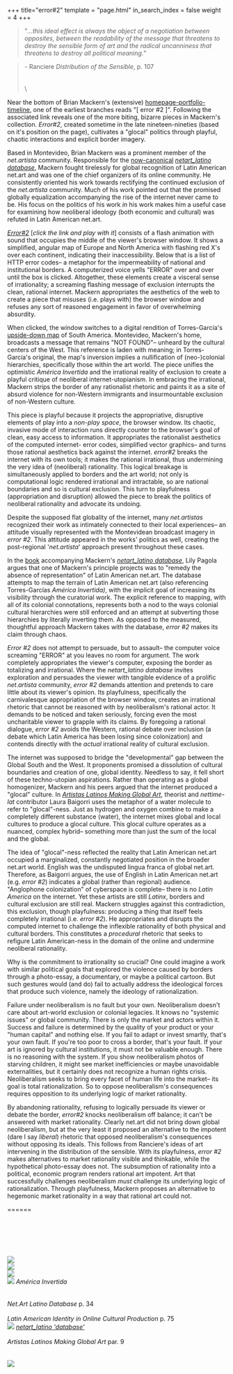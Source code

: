 +++
title="error#2"
template = "page.html"
in_search_index = false
weight = 4
+++
> "*...this ideal effect is always the object of a negotiation between opposites, between the readability of the message that threatens to destroy the sensible form of art and the radical uncanniness that threatens to destroy all political meaning.*"

> *-* Ranciere *Distribution of the Sensible*, p. 107\
\
\
\

Near the bottom of Brian Mackern's (extensive) <a href="http://netart.org.uy">homepage-portfolio-timeline</a>, one of the earliest branches reads "[ error #2 ]". Following the associated link reveals one of the more biting, bizarre pieces in Mackern's collection. <em>Error#2</em>, created sometime in the late nineteen-nineties (based on it's position on the page), cultivates a "glocal" politics through playful, chaotic interactions and explicit border imagery.

Based in Montevideo, Brian Mackern was a prominent member of the *net.artista* community. Responsible for the [now-canonical](http://nytimes.com/2019/01/23/arts/design/internet-art-new-museum-rhizome.html) [*netart_latino database*](http://netart.org.uy/latino/index.html), Mackern fought tirelessly for global recognition of Latin American net.art and was one of the chief organizers of its online community. He consistently oriented his work towards rectifying the continued exclusion of the *net.artista* community. Much of his work pointed out that the promised globally equalization accompanying the rise of the internet never came to be. His focus on the politics of his work *in* his work makes him a useful case for examining how neoliberal ideology (both economic and cultural) was refuted in Latin American net.art.

[*Error#2*](http://netart.org.uy/vintage/error/403.html) [*click the link and play with it*] consists of a flash animation with sound that occupies the middle of the viewer's browser window. It shows a simplified, angular map of Europe and North America with flashing red X's over each continent, indicating their inaccessibility. Below that is a list of HTTP error codes– a metaphor for the impermeability of national and institutional borders. A computerized voice yells "ERROR" over and over until the box is clicked. Altogether, these elements create a visceral sense of irrationality; a screaming flashing message of exclusion interrupts the clean, rational internet. Mackern appropriates the aesthetics of the web to create a piece that misuses (i.e. plays with) the browser window and refuses any sort of reasoned engagement in favor of overwhelming absurdity.

When clicked, the window switches to a digital rendition of Torres-García's [upside-down map](https://en.wikipedia.org/wiki/Am%C3%A9rica_Invertida) of South America. Montevideo, Mackern's home, broadcasts a message that remains "NOT FOUND"– unheard by the cultural centers of the West. This reference is laden with meaning; in Torres-García's original, the map's inversion implies a nullification of (neo-)colonial hierarchies, specifically those within the art world. The piece unifies the optimistic *América Invertida* and the irrational reality of exclusion to create a playful critique of neoliberal internet-utopianism. In embracing the irrational, Mackern strips the border of any rationalist rhetoric and paints it as a site of absurd violence for non-Western immigrants and insurmountable exclusion of non-Western culture.

This piece is playful because it projects the appropriative, disruptive elements of play into a *non-play space*, the browser window. Its chaotic, invasive mode of interaction runs directly counter to the browser's goal of clean, easy access to information. It appropriates the rationalist aesthetics of the computed internet- error codes, simplified vector graphics– and turns those rational aesthetics back against the internet. *error#2* breaks the internet with its own tools; it makes the rational irrational, thus undermining the very idea of (neoliberal) rationality. This logical breakage is simultaneously applied to borders and the art world; not only is computational logic rendered irrational and intractable, so are national boundaries and so is cultural exclusion. This turn to playfulness (appropriation and disruption) allowed the piece to break the politics of neoliberal rationality and advocate its undoing.

Despite the supposed flat globality of the internet, many *net.artistas* recognized their work as intimately connected to their local experiences– an attitude visually represented with the Montevidean broadcast imagery in *error #2*. This attitude appeared in the works' politics as well, creating the post-regional '*net.artista*' approach present throughout these cases.

In the [book](https://www.digitalartarchive.at/fileadmin/user_upload/Virtualart/PDF/301_netart_latino_database.pdf) accompanying Mackern's [*netart_latino database*](http://netart.org.uy/latino/index.html), Lily Pagola argues that one of Mackern's principle projects was to "remedy the absence of representation" of Latin American net.art. The database attempts to map the terrain of Latin American net.art (also referencing Torres-Garcías *América Invertida)*, with the implicit goal of increasing its visibility through the curatorial work. The explicit reference to mapping, with all of its colonial connotations, represents both a nod to the ways colonial cultural hierarchies were still enforced and an attempt at subverting those hierarchies by literally inverting them. As opposed to the measured, thoughtful approach Mackern takes with the database, *error #2* makes its claim through chaos.

*Error #2* does not attempt to persuade, but to assault– the computer voice screaming "ERROR" at you leaves no room for argument. The work completely appropriates the viewer's computer, exposing the border as totalizing and irrational. Where the *netart_latino database* invites exploration and persuades the viewer with tangible evidence of a prolific *net.artista* community, *error #2* demands attention and pretends to care little about its viewer's opinion. Its playfulness, specifically the carnivalesque appropriation of the browser window, creates an irrational rhetoric that cannot be reasoned with by neoliberalism's rational actor. It demands to be noticed and taken seriously, forcing even the most uncharitable viewer to grapple with its claims. By foregoing a rational dialogue, *error #2* avoids the Western, rational debate over inclusion (a debate which Latin America has been losing since colonization) and contends directly with the *actual* irrational reality of cultural exclusion.

The internet was supposed to bridge the "developmental" gap between the Global South and the West. It proponents promised a dissolution of cultural boundaries and creation of one, global identity. Needless to say, it fell short of these techno-utopian aspirations. Rather than operating as a global homogenizer, Mackern and his peers argued that the internet produced a "glocal" culture. In [*Artistas Latinos Making Global Art*](http://netart.org.uy/almga/), theorist and *nettime-lat* contributor Laura Baigorri uses the metaphor of a water molecule to refer to "glocal"-ness. Just as hydrogen and oxygen combine to make a completely different substance (water), the internet mixes global and local cultures to produce a glocal culture. This glocal culture operates as a nuanced, complex hybrid– something more than just the sum of the local and the global.

The idea of "glocal"-ness reflected the reality that Latin American net.art occupied a marginalized, constantly negotiated position in the broader net.art world. English was the undisputed lingua franca of global net.art. Therefore, as Baigorri argues, the use of English in Latin American net.art (e.g. *error #2*) indicates a global (rather than regional) audience. "Anglophone colonization" of cyberspace is complete– there is no *Latin America* on the internet. Yet these artists are still *Latinx*, borders and cultural exclusion are still real. Mackern struggles against this contradiction, this exclusion, though playfulness: producing a thing that itself feels completely irrational (i.e. *error #2*). He appropriates and disrupts the computed internet to challenge the inflexible rationality of both physical and cultural borders. This constitutes a *procedural* rhetoric that seeks to refigure Latin American-ness in the domain of the online and undermine neoliberal rationality.

Why is the commitment to irrationality so crucial? One could imagine a work with similar political goals that explored the violence caused by borders through a photo-essay, a documentary, or maybe a political cartoon. But such gestures would (and do) fail to actually address the ideological forces that produce such violence, namely the ideology of rationalization.

Failure under neoliberalism is no fault but your own. Neoliberalism doesn't care about art-world exclusion or colonial legacies. It knows no "systemic issues" or global community. There is only the market and actors within it. Success and failure is determined by the quality of your product or your "human capital" and nothing else. If you fail to adapt or invest smartly, that's your own fault. If you're too poor to cross a border, that's your fault. If your art is ignored by cultural institutions, it must not be valuable enough. There is no reasoning with the system. If you show neoliberalism photos of starving children, it might see market inefficiencies or maybe unavoidable externalities, but it certainly does not recognize a human rights crisis. Neoliberalism seeks to bring every facet of human life into the market– its goal is total rationalization. So to oppose neoliberalism's consequences requires opposition to its underlying logic of market rationality.

By abandoning rationality, refusing to logically persuade its viewer or debate the border, *error#2* knocks neoliberalism off balance; it can't be answered with market rationality. Clearly net.art did not bring down global neoliberalism, but at the very least it proposed an alternative to the impotent (dare I say *liberal*) rhetoric that opposed neoliberalism's consequences without opposing its ideals. This follows from Ranciere's ideas of art intervening in the distribution of the sensible. With its playfulness, *error #2* makes alternatives to market rationality visible and thinkable, while the hypothetical photo-essay does not. The subsumption of rationality into a political, economic program renders rational art impotent. Art that successfully challenges neoliberalism *must* challenge its underlying logic of rationalization. Through playfulness, Mackern proposes an alternative to hegemonic market rationality in a way that rational art could not.

======

\
\
\
\
\
![](error1.png)\
![](error2.png)\
![](error3.png)\
![](error4.png)
*América Invertida*\
\
\
*Net.Art Latino Database* p. 34\
\
*Latin American Identity in Online Cultural Production* p. 75\
![](error5.png)
[*netart_latino 'database'*](http://netart.org.uy/latino/index.html)\
\
*Artistas Latinos Making Global Art* par. 9\
\
\
![](error6.png)